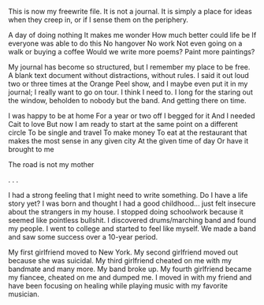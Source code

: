 This is now my freewrite file. It is not a journal. It is simply a place for ideas when they creep in, or if I sense them on the periphery.

A day of doing nothing
It makes me wonder
How much better could life be
If everyone was able to do this
No hangover
No work
Not even going on a walk or buying a coffee
Would we write more poems?
Paint more paintings?

My journal has become so structured, but I remember my place to be free.
A blank text document without distractions, without rules.
I said it out loud two or three times at the Orange Peel show, and I maybe
even put it in my journal; I really want to go on tour. I think I need to.
I long for the staring out the window, beholden to nobody but the band.
And getting there on time.

I was happy to be at home
For a year or two off
I begged for it
And I needed Cait to love
But now I am ready to start at the same point on a different circle
To be single and travel
To make money
To eat at the restaurant that makes the most sense in any given city
At the given time of day
Or have it brought to me

The road is not my mother

. . .

I had a strong feeling that I might need to write something. Do I have a life story yet?
I was born and thought I had a good childhood... just felt insecure about the strangers in my house.
I stopped doing schoolwork because it seemed like pointless bullshit.
I discovered drums/marching band and found my people.
I went to college and started to feel like myself.
We made a band and saw some success over a 10-year period.

My first girlfriend moved to New York.
My second girlfriend moved out because she was suicidal.
My third girlfriend cheated on me with my bandmate and many more.
My band broke up.
My fourth girlfriend became my fiancee, cheated on me and dumped me.
I moved in with my friend and have been focusing on healing while playing music with my favorite musician.















